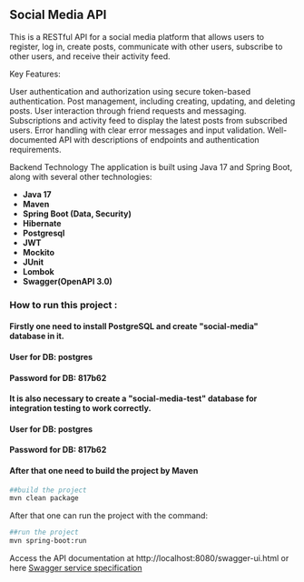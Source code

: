 ## Social Media API
This is a RESTful API for a social media platform that allows users to register, log in, create posts, communicate with 
other users, subscribe to other users, and receive their activity feed.

Key Features:

User authentication and authorization using secure token-based authentication.
Post management, including creating, updating, and deleting posts.
User interaction through friend requests and messaging.
Subscriptions and activity feed to display the latest posts from subscribed users.
Error handling with clear error messages and input validation.
Well-documented API with descriptions of endpoints and authentication requirements.

Backend Technology
The application is built using Java 17 and Spring Boot, along with several other technologies:

- **Java 17**
- **Maven**
- **Spring Boot (Data, Security)**
- **Hibernate**
- **Postgresql**
- **JWT**
- **Mockito**
- **JUnit**
- **Lombok**
- **Swagger(OpenAPI 3.0)**

### How to run this project :

#### Firstly one need to install PostgreSQL and create "social-media" database in it.
#### User for DB: postgres
#### Password for DB: 817b62
#### It is also necessary to create a "social-media-test" database for integration testing to work correctly.
#### User for DB: postgres
#### Password for DB: 817b62

#### After that one need to build the project by Maven
```sh
##build the project
mvn clean package
```

After that one can run the project with the command:
```sh
##run the project
mvn spring-boot:run
```
Access the API documentation at http://localhost:8080/swagger-ui.html
or here [Swagger service specification](social.json)</br>